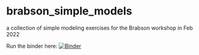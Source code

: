 # brabson_simple_models
a collection of simple modeling exercises for the Brabson workshop in Feb 2022

Run the binder here: [![Binder](https://mybinder.org/badge_logo.svg)](https://mybinder.org/v2/gh/pstaten/brabson_simple_models/HEAD)
